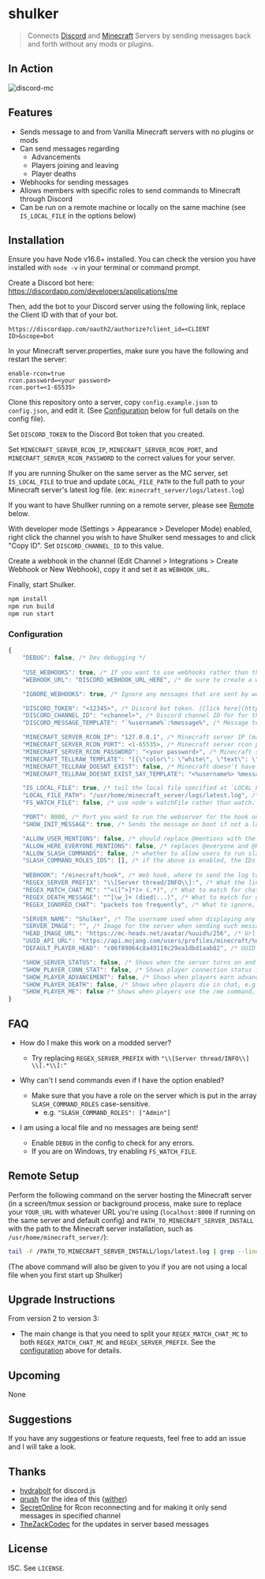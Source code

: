 # shulker

> Connects [Discord](https://discordapp.com/) and [Minecraft](https://minecraft.net) Servers by sending messages back and forth without any mods or plugins.

## In Action
![discord-mc](http://i.thedestruc7i0n.ca/I5anbg.gif)

## Features
- Sends message to and from Vanilla Minecraft servers with no plugins or mods
- Can send messages regarding
  - Advancements
  - Players joining and leaving
  - Player deaths
- Webhooks for sending messages
- Allows members with specific roles to send commands to Minecraft through Discord
- Can be run on a remote machine or locally on the same machine (see `IS_LOCAL_FILE` in the options below)
 
## Installation

Ensure you have Node v16.6+ installed. You can check the version you have installed with `node -v` in your terminal or command prompt.

Create a Discord bot here: https://discordapp.com/developers/applications/me

Then, add the bot to your Discord server using the following link, replace the Client ID with that of your bot.
```
https://discordapp.com/oauth2/authorize?client_id=<CLIENT ID>&scope=bot
```

In your Minecraft server.properties, make sure you have the following and restart the server:
```
enable-rcon=true
rcon.password=<your password>
rcon.port=<1-65535>
```

Clone this repository onto a server, copy ```config.example.json``` to ```config.json```, and edit it. (See [Configuration](#configuration) below for full details on the config file).

Set `DISCORD_TOKEN` to the Discord Bot token that you created.

Set `MINECRAFT_SERVER_RCON_IP`, `MINECRAFT_SERVER_RCON_PORT`, and `MINECRAFT_SERVER_RCON_PASSWORD` to the correct values for your server.

If you are running Shulker on the same server as the MC server, set `IS_LOCAL_FILE` to true and update `LOCAL_FILE_PATH` to the full path to your Minecraft server's latest log file. (ex: `minecraft_server/logs/latest.log`)

If you want to have Shullker running on a remote server, please see [Remote](#remote-setup) below.

With developer mode (Settings > Appearance > Developer Mode) enabled, right click the channel you wish to have Shulker send messages to and click "Copy ID". Set `DISCORD_CHANNEL_ID` to this value.

Create a webhook in the channel (Edit Channel > Integrations > Create Webhook or New Webhook), copy it and set it as `WEBHOOK_URL`.

Finally, start Shulker.
```sh
npm install
npm run build
npm run start
```

### Configuration
```js
{
    "DEBUG": false, /* Dev debugging */
    
    "USE_WEBHOOKS": true, /* If you want to use webhooks rather than the Discord bot sending the messages (recommended) */
    "WEBHOOK_URL": "DISCORD_WEBHOOK_URL_HERE", /* Be sure to create a webhook in the channel settings and place it here! */

    "IGNORE_WEBHOOKS": true, /* Ignore any messages that are sent by webhooks. If disabled, then all webhooks but those sent from the configured webhook will be handled as well */

    "DISCORD_TOKEN": "<12345>", /* Discord bot token. [Click here](https://discordapp.com/developers/applications/me) to create you application and add a bot to it. */
    "DISCORD_CHANNEL_ID": "<channel>", /* Discord channel ID for for the discord bot. Enable developer mode in your Discord client, then right click channel and select "Copy ID". */
    "DISCORD_MESSAGE_TEMPLATE": "`%username%`:%message%", /* Message template to display in Discord */

    "MINECRAFT_SERVER_RCON_IP": "127.0.0.1", /* Minecraft server IP (make sure you have enabled rcon) */
    "MINECRAFT_SERVER_RCON_PORT": <1-65535>, /* Minecraft server rcon port */
    "MINECRAFT_SERVER_RCON_PASSWORD": "<your password>", /* Minecraft server rcon password */
    "MINECRAFT_TELLRAW_TEMPLATE": "[{\"color\": \"white\", \"text\": \"<%username%> %message%\"}]", /* Tellraw template to display in Minecraft */
    "MINECRAFT_TELLRAW_DOESNT_EXIST": false, /* Minecraft doesn't have the tellraw command (<1.7.2), use say instead. !this may be dangerous! */
    "MINECRAFT_TELLRAW_DOESNT_EXIST_SAY_TEMPLATE": "<%username%> %message%", /* used when MINECRAFT_TELLRAW_DOESNT_EXIST is set to true. say template to display on minecraft, same as MINECRAFT_TELLRAW_TEMPLATE. */

    "IS_LOCAL_FILE": true, /* tail the local file specified at `LOCAL_FILE_PATH` */
    "LOCAL_FILE_PATH": "/usr/home/minecraft_server/logs/latest.log", /* the path to the local file if `IS_LOCAL_FILE` is set */
    "FS_WATCH_FILE": false, /* use node's watchFile rather than watch. see FAQ for more details */

    "PORT": 8000, /* Port you want to run the webserver for the hook on */
    "SHOW_INIT_MESSAGE": true, /* Sends the message on boot if not a local file of what command to run */ 

    "ALLOW_USER_MENTIONS": false, /* should replace @mentions with the mention in discord (format: @username#discriminator) */
    "ALLOW_HERE_EVERYONE_MENTIONS": false, /* replaces @everyone and @here with "@ everyone" and "@ here" respectively */
    "ALLOW_SLASH_COMMANDS": false, /* whether to allow users to run slash commands from discord */
    "SLASH_COMMAND_ROLES_IDS": [], /* if the above is enabled, the IDs of the roles which can run slash commands. With developer mode enabled, right click each role and "Copy ID". */.
    
    "WEBHOOK": "/minecraft/hook", /* Web hook, where to send the log to */
    "REGEX_SERVER_PREFIX": "\\[Server thread/INFO\\]:", /* What the lines of the log should start with */
    "REGEX_MATCH_CHAT_MC": "^<([^>]*)> (.*)", /* What to match for chat (best to leave as default) */
    "REGEX_DEATH_MESSAGE": "^[\w_]+ (died|...)", /* What to match for death messages (best leave this default too) */
    "REGEX_IGNORED_CHAT": "packets too frequently", /* What to ignore, you can put any regex for swear words for example and it will  be ignored */

    "SERVER_NAME": "Shulker", /* The username used when displaying any server information in chat, e.g., Server - Shulker : Server message here*/
    "SERVER_IMAGE": "", /* Image for the server when sending such messages (if enabled below). Only for WebHooks. */
    "HEAD_IMAGE_URL": "https://mc-heads.net/avatar/%uuid%/256", /* Url to get the heads for the webhook, %uuid% is replaced with the uuid of the player */
    "UUID_API_URL": "https://api.mojang.com/users/profiles/minecraft/%username%", /* Url to fetch the uuids from. %username% is replaced with the username of the player. expects uuid at top level key `id` (like the mojang api) */
    "DEFAULT_PLAYER_HEAD": "c06f89064c8a49119c29ea1dbd1aab82", /* UUID of player with the default head to use (currently is MHF_Steve) */

    "SHOW_SERVER_STATUS": false, /* Shows when the server turns on and off e.g., Server - Shulker : Server is online */
    "SHOW_PLAYER_CONN_STAT": false, /* Shows player connection status in chat, e.g., Server - Shulker : TheMachine joined the game */
    "SHOW_PLAYER_ADVANCEMENT": false, /* Shows when players earn advancements in chat, e.g., Server - Shulker : TheMachine has made the advacement [MEME - Machine] */
    "SHOW_PLAYER_DEATH": false, /* Shows when players die in chat, e.g., Server - Shulker : TheMachine was blown up by creeper */
    "SHOW_PLAYER_ME": false /* Shows when players use the /me command, e.g. **destruc7i0n** says hello */
}
```

## FAQ
* How do I make this work on a modded server?
  - Try replacing `REGEX_SERVER_PREFIX` with `"\\[Server thread/INFO\\] \\[.*\\]:"`
  
* Why can't I send commands even if I have the option enabled?
  - Make sure that you have a role on the server which is put in the array `SLASH_COMMAND_ROLES` case-sensitive.
    - e.g. `"SLASH_COMMAND_ROLES": ["Admin"]`

* I am using a local file and no messages are being sent!
  - Enable `DEBUG` in the config to check for any errors.
  - If you are on Windows, try enabling `FS_WATCH_FILE`.

## Remote Setup

Perform the following command on the server hosting the Minecraft server (in a screen/tmux session or background process, make sure to replace your `YOUR_URL` with whatever URL you're using (`localhost:8000` if running on the same server and default config) and `PATH_TO_MINECRAFT_SERVER_INSTALL` with the path to the Minecraft server installation, such as `/usr/home/minecraft_server/`):

```sh
tail -F /PATH_TO_MINECRAFT_SERVER_INSTALL/logs/latest.log | grep --line-buffered ": <" | while read x ; do echo -ne $x | curl -X POST -d @- http://YOUR_URL/minecraft/hook ; done
```
(The above command will also be given to you if you are not using a local file when you first start up Shulker)

## Upgrade Instructions
From version 2 to version 3:
- The main change is that you need to split your `REGEX_MATCH_CHAT_MC` to both `REGEX_MATCH_CHAT_MC` and `REGEX_SERVER_PREFIX`.
  See the [configuration](#configuration) above for details.

## Upcoming
None

## Suggestions
If you have any suggestions or feature requests, feel free to add an issue and I will take a look.

## Thanks
* [hydrabolt](https://github.com/hydrabolt) for discord.js
* [qrush](https://github.com/qrush) for the idea of this ([wither](https://github.com/qrush/wither))
* [SecretOnline](https://github.com/secretonline) for Rcon reconnecting and for making it only send messages in specified channel
* [TheZackCodec](https://github.com/TheZackCodec/) for the updates in server based messages

## License

ISC. See `LICENSE`.
